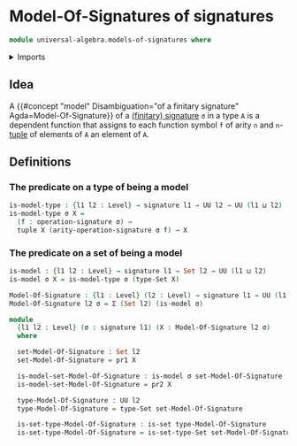 # Model-Of-Signatures of signatures

```agda
module universal-algebra.models-of-signatures where
```

<details><summary>Imports</summary>

```agda
open import foundation.action-on-identifications-functions
open import foundation.dependent-pair-types
open import foundation.function-extensionality
open import foundation.sets
open import foundation.structure-identity-principle
open import foundation.universe-levels

open import foundation-core.cartesian-product-types
open import foundation-core.dependent-identifications
open import foundation-core.equality-dependent-pair-types
open import foundation-core.equivalences
open import foundation-core.function-types
open import foundation-core.homotopies
open import foundation-core.identity-types
open import foundation-core.propositions
open import foundation-core.torsorial-type-families

open import lists.functoriality-tuples
open import lists.tuples

open import universal-algebra.signatures
```

</details>

## Idea

A
{{#concept "model" Disambiguation="of a finitary signature" Agda=Model-Of-Signature}}
of a [(finitary) signature](universal-algebra.signatures.md) `σ` in a type `A`
is a dependent function that assigns to each function symbol `f` of arity `n`
and `n`-[tuple](lists.tuples.md) of elements of `A` an element of `A`.

## Definitions

### The predicate on a type of being a model

```agda
is-model-type : {l1 l2 : Level} → signature l1 → UU l2 → UU (l1 ⊔ l2)
is-model-type σ X =
  (f : operation-signature σ) →
  tuple X (arity-operation-signature σ f) → X
```

### The predicate on a set of being a model

```agda
is-model : {l1 l2 : Level} → signature l1 → Set l2 → UU (l1 ⊔ l2)
is-model σ X = is-model-type σ (type-Set X)
```

```agda
Model-Of-Signature : {l1 : Level} (l2 : Level) → signature l1 → UU (l1 ⊔ lsuc l2)
Model-Of-Signature l2 σ = Σ (Set l2) (is-model σ)

module _
  {l1 l2 : Level} (σ : signature l1) (X : Model-Of-Signature l2 σ)
  where

  set-Model-Of-Signature : Set l2
  set-Model-Of-Signature = pr1 X

  is-model-set-Model-Of-Signature : is-model σ set-Model-Of-Signature
  is-model-set-Model-Of-Signature = pr2 X

  type-Model-Of-Signature : UU l2
  type-Model-Of-Signature = type-Set set-Model-Of-Signature

  is-set-type-Model-Of-Signature : is-set type-Model-Of-Signature
  is-set-type-Model-Of-Signature = is-set-type-Set set-Model-Of-Signature
```
